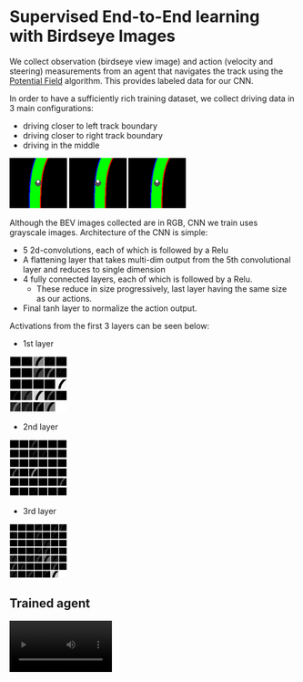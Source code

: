 # Supervised End-to-End learning with Birdseye Images

We collect observation (birdseye view image) and action (velocity and steering) measurements from an agent that navigates the track using the [Potential Field](/../PotentialField) algorithm. This provides labeled data for our CNN.

In order to have a sufficiently rich training dataset, we collect driving data in 3 main configurations:
- driving closer to left track boundary
- driving closer to right track boundary
- driving in the middle

<img src="https://raw.githubusercontent.com/goksanisil23/OpenKitchen/main/E2E_Supervised/resources/birdseye_IMS_155_0.png" width=20% height=0%>
<img src="https://raw.githubusercontent.com/goksanisil23/OpenKitchen/main/E2E_Supervised/resources/birdseye_IMS_155_1.png" width=20% height=0%>
<img src="https://raw.githubusercontent.com/goksanisil23/OpenKitchen/main/E2E_Supervised/resources/birdseye_IMS_155_2.png" width=20% height=0%>

Although the BEV images collected are in RGB, CNN we train uses grayscale images. Architecture of the CNN is simple:
- 5 2d-convolutions, each of which is followed by a Relu
- A flattening layer that takes multi-dim output from the 5th convolutional layer and reduces to single dimension
- 4 fully connected layers, each of which is followed by a Relu.
    - These reduce in size progressively, last layer having the same size as our actions.
- Final tanh layer to normalize the action output.

Activations from the first 3 layers can be seen below:

- 1st layer

<img src="https://raw.githubusercontent.com/goksanisil23/OpenKitchen/main/E2E_Supervised/resources/first_layer_activations.png" width=20% height=0%>

- 2nd layer

<img src="https://raw.githubusercontent.com/goksanisil23/OpenKitchen/main/E2E_Supervised/resources/second_layer_activations.png" width=20% height=0%>

- 3rd layer

<img src="https://raw.githubusercontent.com/goksanisil23/OpenKitchen/main/E2E_Supervised/resources/third_layer_activations.png" width=20% height=0%>

## Trained agent

<video src='https://raw.githubusercontent.com/goksanisil23/OpenKitchen/main/E2E_Supervised/resources/birdseye_trained_agent.mp4' width=180/>